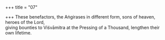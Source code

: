 +++
title = "07"

+++
These benefactors, the Aṅgirases in different form, sons of heaven,  heroes of the Lord,  
giving bounties to Viśvāmitra at the Pressing of a Thousand, lengthen  their own lifetime.  